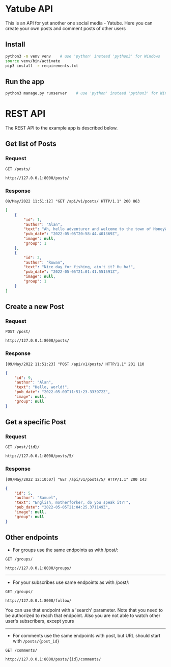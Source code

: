# Yatube API

This is an API for yet another one social media - Yatube. 
Here you can create your own posts and comment posts of other users

## Install

```bash
python3 -m venv venv    # use 'python' instead 'python3' for Windows
source venv/bin/activate
pip3 install -r requirements.txt
```

## Run the app

```bash
python3 manage.py runserver    # use 'python' instead 'python3' for Windows
```

# REST API

The REST API to the example app is described below.

## Get list of Posts

### Request

`GET /posts/`

    http://127.0.0.1:8000/posts/

### Response

    09/May/2022 11:51:12] "GET /api/v1/posts/ HTTP/1.1" 200 863

```json
[
    {
        "id": 1,
        "author": "Alan",
        "text": "Ah, hello adventurer and welcome to the town of HoneyWood!",
        "pub_date": "2022-05-05T20:58:44.401369Z",
        "image": null,
        "group": 1
    },
    {
        "id": 2,
        "author": "Rowan",
        "text": "Nice day for fishing, ain't it? Hu ha!",
        "pub_date": "2022-05-05T21:01:41.551591Z",
        "image": null,
        "group": 1
    }
]
```

## Create a new Post

### Request

`POST /post/`

    http://127.0.0.1:8000/posts/

### Response

    [09/May/2022 11:51:23] "POST /api/v1/posts/ HTTP/1.1" 201 110

``` json
{
    "id": 9,
    "author": "Alan",
    "text": "Hello, world!",
    "pub_date": "2022-05-09T11:51:23.333972Z",
    "image": null,
    "group": null
}
```

## Get a specific Post

### Request

`GET /post/{id}/`

    http://127.0.0.1:8000/posts/5/

### Response

    [09/May/2022 12:10:07] "GET /api/v1/posts/5/ HTTP/1.1" 200 143

``` json
{
    "id": 5,
    "author": "Samuel",
    "text": "English, motherforker, do you speak it?!",
    "pub_date": "2022-05-05T21:04:25.371149Z",
    "image": null,
    "group": null
}
```

## Other endpoints

- For groups use the same endpoints as with /post/:
    
`GET /groups/`

    http://127.0.0.1:8000/groups/

---

- For your subscribes use same endpoints as with /post/:
    
`GET /groups/`

    http://127.0.0.1:8000/follow/
    
You can use that endpoint with a 'search' parameter.
Note that you need to be authorized to reach that endpoint. Also you are not able to watch other user's subscribers, except yours

---

- For comments use the same endpoints with post, but URL should start with ```/posts/{post_id}```

`GET /comments/`

    http://127.0.0.1:8000/posts/{id}/comments/
